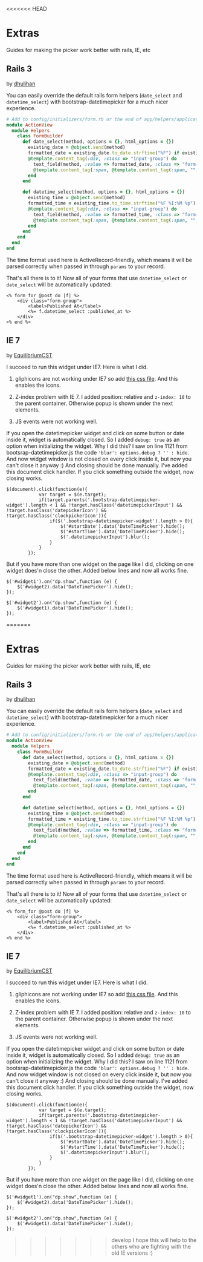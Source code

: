 <<<<<<< HEAD
# Extras

Guides for making the picker work better with rails, IE, etc

## Rails 3

by [dhulihan](https://github.com/dhulihan)

You can easily override the default rails form helpers (`date_select` and `datetime_select`) with bootstrap-datetimepicker for a much nicer experience. 

```rb
# Add to config/initializers/form.rb or the end of app/helpers/application_helper.rb
module ActionView
  module Helpers
    class FormBuilder 
      def date_select(method, options = {}, html_options = {})
        existing_date = @object.send(method) 
        formatted_date = existing_date.to_date.strftime("%F") if existing_date.present?
        @template.content_tag(:div, :class => "input-group") do    
          text_field(method, :value => formatted_date, :class => "form-control datepicker", :"data-date-format" => "YYYY-MM-DD") +
          @template.content_tag(:span, @template.content_tag(:span, "", :class => "glyphicon glyphicon-calendar") ,:class => "input-group-addon")
        end
      end

      def datetime_select(method, options = {}, html_options = {})
        existing_time = @object.send(method) 
        formatted_time = existing_time.to_time.strftime("%F %I:%M %p") if existing_time.present?
        @template.content_tag(:div, :class => "input-group") do    
          text_field(method, :value => formatted_time, :class => "form-control datetimepicker", :"data-date-format" => "YYYY-MM-DD hh:mm A") +
          @template.content_tag(:span, @template.content_tag(:span, "", :class => "glyphicon glyphicon-calendar") ,:class => "input-group-addon")
        end
      end
    end
  end
end
```

The time format used here is ActiveRecord-friendly, which means it will be parsed correctly when passed in through `params` to your record.

That's all there is to it! Now all of your forms that use `datetime_select` or `date_select` will be automatically updated:

```erb
<% form_for @post do |f| %>
	<div class="form-group">
		<label>Published At</label>
		<%= f.datetime_select :published_at %>
	</div>
<% end %>
```

## IE 7

by [EquilibriumCST](https://github.com/EquilibriumCST)

I succeed to run this widget under IE7.
Here is what I did.

1. gliphicons are not working under IE7 so add [this css file](https://github.com/coliff/bootstrap-ie7). And this enables the icons.

2. Z-index problem with IE 7. I added position: relative and `z-index: 10` to the parent container. Otherwise popup is shown under the next elements.

3. JS events were not working well. 

If you open the datetimepicker widget and click on some button or date inside it, widget is automatically closed.
So I added `debug: true` as an option when initializing the widget. Why I did this? I saw on line 1121 from bootsrap-datetimepicker.js the code `'blur': options.debug ? '' : hide`. 
And now widget window is not closed on every click inside it, but now you can't close it anyway :) 
And closing should be done manually. I've added this document click handler. If you click something outside the widget, now closing works.

```
$(document).click(function(e){
			var target = $(e.target);
			if(target.parents('.bootstrap-datetimepicker-widget').length < 1 && !target.hasClass('datetimepickerInput') && !target.hasClass('datepickerIcon') && !target.hasClass('clockpickerIcon')){
				if($('.bootstrap-datetimepicker-widget').length > 0){
					$('#startDate').data('DateTimePicker').hide();
					$('#startTime').data('DateTimePicker').hide();
					$('.datetimepickerInput').blur();
				}
			}
		});
```


But if you have more than one widget on the page like I did, clicking on one widget does'n close the other. Added below lines and now all works fine.

```
$('#widget1').on("dp.show",function (e) {
	$('#widget2).data('DateTimePicker').hide();
});

$('#widget2').on("dp.show",function (e) {
	$('#widget1).data('DateTimePicker').hide();
});
```

=======
# Extras

Guides for making the picker work better with rails, IE, etc

## Rails 3

by [dhulihan](https://github.com/dhulihan)

You can easily override the default rails form helpers (`date_select` and `datetime_select`) with bootstrap-datetimepicker for a much nicer experience. 

```rb
# Add to config/initializers/form.rb or the end of app/helpers/application_helper.rb
module ActionView
  module Helpers
    class FormBuilder 
      def date_select(method, options = {}, html_options = {})
        existing_date = @object.send(method) 
        formatted_date = existing_date.to_date.strftime("%F") if existing_date.present?
        @template.content_tag(:div, :class => "input-group") do    
          text_field(method, :value => formatted_date, :class => "form-control datepicker", :"data-date-format" => "YYYY-MM-DD") +
          @template.content_tag(:span, @template.content_tag(:span, "", :class => "glyphicon glyphicon-calendar") ,:class => "input-group-addon")
        end
      end

      def datetime_select(method, options = {}, html_options = {})
        existing_time = @object.send(method) 
        formatted_time = existing_time.to_time.strftime("%F %I:%M %p") if existing_time.present?
        @template.content_tag(:div, :class => "input-group") do    
          text_field(method, :value => formatted_time, :class => "form-control datetimepicker", :"data-date-format" => "YYYY-MM-DD hh:mm A") +
          @template.content_tag(:span, @template.content_tag(:span, "", :class => "glyphicon glyphicon-calendar") ,:class => "input-group-addon")
        end
      end
    end
  end
end
```

The time format used here is ActiveRecord-friendly, which means it will be parsed correctly when passed in through `params` to your record.

That's all there is to it! Now all of your forms that use `datetime_select` or `date_select` will be automatically updated:

```erb
<% form_for @post do |f| %>
	<div class="form-group">
		<label>Published At</label>
		<%= f.datetime_select :published_at %>
	</div>
<% end %>
```

## IE 7

by [EquilibriumCST](https://github.com/EquilibriumCST)

I succeed to run this widget under IE7.
Here is what I did.

1. gliphicons are not working under IE7 so add [this css file](https://github.com/coliff/bootstrap-ie7). And this enables the icons.

2. Z-index problem with IE 7. I added position: relative and `z-index: 10` to the parent container. Otherwise popup is shown under the next elements.

3. JS events were not working well. 

If you open the datetimepicker widget and click on some button or date inside it, widget is automatically closed.
So I added `debug: true` as an option when initializing the widget. Why I did this? I saw on line 1121 from bootsrap-datetimepicker.js the code `'blur': options.debug ? '' : hide`. 
And now widget window is not closed on every click inside it, but now you can't close it anyway :) 
And closing should be done manually. I've added this document click handler. If you click something outside the widget, now closing works.

```
$(document).click(function(e){
			var target = $(e.target);
			if(target.parents('.bootstrap-datetimepicker-widget').length < 1 && !target.hasClass('datetimepickerInput') && !target.hasClass('datepickerIcon') && !target.hasClass('clockpickerIcon')){
				if($('.bootstrap-datetimepicker-widget').length > 0){
					$('#startDate').data('DateTimePicker').hide();
					$('#startTime').data('DateTimePicker').hide();
					$('.datetimepickerInput').blur();
				}
			}
		});
```


But if you have more than one widget on the page like I did, clicking on one widget does'n close the other. Added below lines and now all works fine.

```
$('#widget1').on("dp.show",function (e) {
	$('#widget2).data('DateTimePicker').hide();
});

$('#widget2').on("dp.show",function (e) {
	$('#widget1).data('DateTimePicker').hide();
});
```

>>>>>>> develop
I hope this will help to the others who are fighting with the old IE versions :)